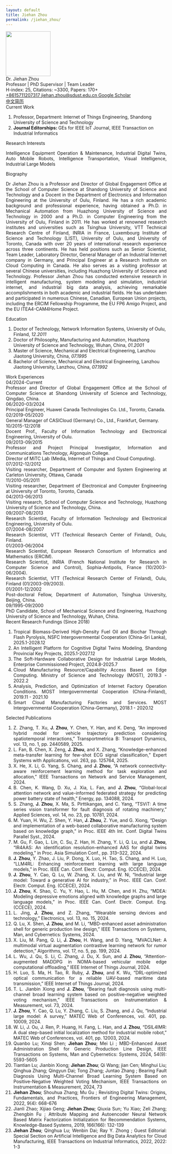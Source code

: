 ```yaml
---
layout: default
title: Jiehan Zhou
permalink: /jiehan_zhou/
---
```


<div class="text-center">
  <img
    class="rounded-circle border shadow"
    height="140px"
    width="140px"
    src="{{ '/assets/imgs/jiehan.jpg' | relative_url }}"
  />
  <div class="fs-4 fw-bold">Dr. Jiehan Zhou</div>
  <div class="fs-6 fw-semibold text-secondary">
    Professor | PhD Supervisor | Team Leader
  </div>
  <div class="fs-6 fw-light text-secondary">
    H-index: 25, Citations: ~3300, Papers: 170+
  </div>
  <div class="btn-group mt-2 gap-3">
    <a href="tel:+8615711207317" class="text-decoration-none">
      <i class="bi bi-telephone-fill"></i> +8615711207317
    </a>
    <a href="mailto:jiehan.zhou@sdust.edu.cn" class="text-decoration-none">
      <i class="bi bi-envelope-at-fill"></i> jiehan.zhou@sdust.edu.cn
    </a>
    <a
      href="https://scholar.google.com/citations?user=Elzkz90AAAAJ"
      class="text-decoration-none"
      target="blank"
    >
      <i class="bi bi-mortarboard-fill"></i> Google Scholar
    </a>
  </div>
</div>
<div class="text-center mt-2">
  <a
    href="http://cise.sdust.edu.cn/home/Page/teacher_detail/catId/30/id/2343.html"
    target="_blank"
    class="btn btn-sm btn-outline-primary"
  >
    中文简历
  </a>
</div>
<div class="fs-4 fw-semibold border-bottom mt-3">
  <i class="bi bi-building-check"></i>
  Current Work
</div>
<ol class="list-group-numbered mt-3">
  <li class="list-group-item mb-2">
    Professor, Department: Internet of Things Engineering, Shandong University
    of Science and Technology
  </li>
  <li class="list-group-item mb-2">
    <b class="fs-6 fw-semibold">Journal Editorships: </b> GEs for IEEE IoT
    Journal, IEEE Transaction on Industrial Informatics
  </li>
</ol>
<div class="fs-4 fw-semibold border-bottom">
  <i class="bi bi-lightbulb"></i>
  Research Interests
</div>
<p class="mt-3" style="text-align: justify">
  Intelligence Equipment Operation & Maintenance, Industrial Digital Twins, Auto
  Mobile Robots, Intelligence Transportation, Visual Intelligence, Industrial
  Large Models
</p>
<div class="fs-4 fw-semibold border-bottom">
  <i class="bi bi-info-circle"></i>
  Biography
</div>
<p class="mt-3" style="text-align: justify">
  Dr Jiehan Zhou is a Professor and Director of Global Engagement Office at the
  School of Computer Science at Shandong University of Science and Technology
  and a Docent in the Department of Electronics and Information Engineering at
  the University of Oulu, Finland. He has a rich academic background and
  professional experience, having obtained a Ph.D. in Mechanical Automation from
  Huazhong University of Science and Technology in 2000 and a Ph.D. in Computer
  Engineering from the University of Oulu, Finland in 2011. He has worked at
  renowned research institutes and universities such as Tsinghua University, VTT
  Technical Research Centre of Finland, INRIA in France, Luxembourg Institute of
  Science and Technology (LIST), University of Oulu, and University of Toronto,
  Canada with over 20 years of international research experience across three
  continents. He has held positions such as Senior Scientist, Team Leader,
  Laboratory Director, General Manager of an Industrial Internet company in
  Germany, and Principal Engineer at a Research Institute on Cloud Computing in
  Canada. He also serves as a visiting professor at several Chinese
  universities, including Huazhong University of Science and Technology.
  Professor Jiehan Zhou has conducted extensive research in intelligent
  manufacturing, system modeling and simulation, industrial internet, and
  industrial big data analysis, achieving remarkable accomplishments in both
  academic and industrial fields. He has undertaken and participated in numerous
  Chinese, Canadian, European Union projects, including the ERCIM Fellowship
  Programme, the EU FP6 Amigo Project, and the EU ITEA4-CAM4Home Project.
</p>
<div class="fs-4 fw-semibold border-bottom">
  <i class="bi bi-journal-plus"></i>
  Education
</div>
<ol class="list-group-numbered mt-3">
  <li class="list-group-item mb-1">
    Doctor of Technology, Network Information Systems, University of Oulu,
    Finland, <i>12.2011</i>
  </li>
  <li class="list-group-item mb-1">
    Doctor of Philosophy, Manufacturing and Automation, Huazhong University of
    Science and Technology, Wuhan, China,
    <i>01.2001</i>
  </li>
  <li class="list-group-item mb-1">
    Master of Science, Mechanical and Electrical Engineering, Lanzhou Jiaotong
    University, China, <i>07.1995</i>
  </li>
  <li class="list-group-item mb-1">
    Bachelor of Science, Mechanical and Electrical Engineering, Lanzhou Jiaotong
    University, Lanzhou, China,
    <i>07.1992</i>
  </li>
</ol>
<div class="fs-4 fw-semibold border-bottom">
  <i class="bi bi-briefcase"></i>
  Work Experiences
</div>
<div class="row mt-3" style="text-align: justify">
  <div class="col-2 mb-1">04/2024-Current</div>
  <div class="col-10 mb-1">
    Professor and Director of Global Engagement Office at the School of Computer
    Science at Shandong University of Science and Technology, Qingdao, China.
  </div>
  <div class="col-2 mb-1">06/2020-03/2024</div>
  <div class="col-10 mb-1">
    Principal Engineer, Huawei Canada Technologies Co. Ltd., Toronto, Canada.
  </div>
  <div class="col-2 mb-1">02/2019-05/2020</div>
  <div class="col-10 mb-1">
    General Manager of CASICloud (Germany) Co., Ltd., Frankfurt, Germany.
  </div>
  <div class="col-2 mb-1">10/2015-12/2018</div>
  <div class="col-10 mb-1">
    Docent Prof., Faculty of Information Technology and Electronical
    Engineering, University of Oulu.
  </div>
  <div class="col-2 mb-1">09/2013-09/2015</div>
  <div class="col-10 mb-1">
    Professor and Project Principal Investigator, Information and Communications
    Technology, Algonquin College.
    <br />
    Director of MiTC Lab (Media, Internet of Things and Cloud Computing).
  </div>
  <div class="col-2 mb-1">07/2012-12/2012</div>
  <div class="col-10 mb-1">
    Visiting researcher, Department of Computer and System Engineering at
    Carleton University, Ottawa, Canada
  </div>
  <div class="col-2 mb-1">11/2010-05/2011</div>
  <div class="col-10 mb-1">
    Visiting researcher, Department of Electronical and Computer Engineering at
    University of Toronto, Toronto, Canada.
  </div>
  <div class="col-2 mb-1">04/2013-06/2013</div>
  <div class="col-10 mb-1">
    Visiting research, School of Computer Science and Technology, Huazhong
    University of Science and Technology, China.
  </div>
  <div class="col-2 mb-1">09/2007-08/2013</div>
  <div class="col-10 mb-1">
    Research Scientist, Faculty of Information Technology and Electronical
    Engineering, University of Oulu.
  </div>
  <div class="col-2 mb-1">07/2004-08/2007</div>
  <div class="col-10 mb-1">
    Research Scientist, VTT (Technical Research Center of Finland), Oulu,
    Finland.
  </div>
  <div class="col-2 mb-1">01/2003-06/2004</div>
  <div class="col-10 mb-1">
    Research Scientist, European Research Consortium of Informatics and
    Mathematics (ERCIM).
    <br />
    Research Scientist, INRIA (French National Institute for Research in
    Computer Science and Control), Sophia-Antipolis, France (10/2003-06/2004).
    <br />
    Research Scientist, VTT (Technical Research Center of Finland), Oulu,
    Finland (01/2003-09/2003).
  </div>
  <div class="col-2 mb-1">01/2001-12/2002</div>
  <div class="col-10 mb-1">
    Post-doctoral Fellow, Department of Automation, Tsinghua University,
    Beijing, China.
  </div>
  <div class="col-2 mb-1">09/1995-09/2000</div>
  <div class="col-10 mb-1">
    PhD Candidate, School of Mechanical Science and Engineering, Huazhong
    University of Science and Technology, Wuhan, China.
  </div>
</div>
<div class="fs-4 fw-semibold border-bottom">
  <i class="bi bi-easel"></i>
  Recent Research Fundings (Since 2018)
</div>
<div class="mt-3" style="text-align: justify">
  <ol class="list-group-numbered">
    <li class="list-group-item mb-1">
      Tropical Biomass-Derived High-Density Fuel Oil and Biochar Through Flash
      Pyrolysis, NSFC Intergovernmental Cooperation (China-Sri Lanka),
      2025.1-2028.12
    </li>
    <li class="list-group-item mb-1">
      An Intelligent Platform for Cognitive Digital Twins Modeling, Shandong
      Provincial Key Projects, 2025.1-2027.12
    </li>
    <li class="list-group-item mb-1">
      The Soft-Hardware Collaborative Design for Industrial Large Models,
      Enterprise Commissioned Project, 2024.8-2025.7
    </li>
    <li class="list-group-item mb-1">
      Cloud Manufacturing Resource/Capability Access Based on Edge Computing.
      Ministry of Science and Technology (MOST), 2019.3 - 2022.2
    </li>
    <li class="list-group-item mb-1">
      Analysis, Prediction, and Optimization of Internet Factory Operation
      Conditions. MOST Intergovernmental Cooperation (China-Finland), 2019.11 -
      2021.10
    </li>
    <li class="list-group-item mb-1">
      Smart Cloud Manufacturing Factories and Services. MOST Intergovernmental
      Cooperation (China-Germany), 2018.1 - 2020.12
    </li>
  </ol>
</div>
<div class="fs-4 fw-semibold border-bottom">
  <i class="bi bi-book"></i>
  Selected Publications
</div>
<div class="mt-3" style="text-align: justify">
  <ol class="list-group-numbered">
    <li class="list-group-item mb-1">
      Z. Zhang, T. Xu, <b>J. Zhou</b>, Y. Chen, Y. Han, and K. Deng, “An
      improved hybrid model for vehicle trajectory prediction considering
      spatiotemporal interactions,” Transportmetrica B: Transport Dynamics, vol.
      13, no. 1, pp. 2440589, 2025.
    </li>
    <li class="list-group-item mb-1">
      L. Fan, B. Chen, X. Zeng, <b>J. Zhou</b>, and X. Zhang,
      “Knowledge-enhanced meta-transfer learning for few-shot ECG signal
      classification,” Expert Systems with Applications, vol. 263, pp. 125764,
      2025.
    </li>
    <li class="list-group-item mb-1">
      X. He, X. Li, G. Yang, S. Chang, and <b>J. Zhou</b>, “A network
      connectivity-aware reinforcement learning method for task exploration and
      allocation,” IEEE Transactions on Network and Service Management, 2024.
    </li>
    <li class="list-group-item mb-1">
      B. Chen, K. Wang, D. Xu, J. Xia, L. Fan, and <b>J. Zhou</b>, “Global-local
      attention network and value-informed federated strategy for predicting
      power battery state of health,” Energy, pp. 134088, 2024.
    </li>
    <li class="list-group-item mb-1">
      S. Zhang, <b>J. Zhou</b>, X. Ma, S. Pirttikangas, and C. Yang, “TSViT: A
      time series vision transformer for fault diagnosis of rotating machinery,”
      Applied Sciences, vol. 14, no. 23, pp. 10781, 2024.
    </li>
    <li class="list-group-item mb-1">
      M. Yuan, H. Wu, Z. Shen, Y. Han, <b>J. Zhou</b>, Z. Yue, and G. Xiong,
      “Design and implementation of a web-based collaborative manufacturing
      system based on knowledge graph,” in Proc. IEEE 4th Int. Conf. Digital
      Twins Parallel Syst., 2024.
    </li>
    <li class="list-group-item mb-1">
      M. Gu, F. Gao, L. Lin, C. Su, Z. Han, H. Zhang, Y. Li, Q. Lu, and
      <b>J. Zhou</b>, “IR4AAS: An identification resolution-enhanced AAS for
      digital twins modeling,” in Proc. Asia Simulation Conf., pp. 313–322,
      2024.
    </li>
    <li class="list-group-item mb-1">
      <b>J. Zhou</b>, Y. Zhao, J. Liu, P. Dong, X. Luo, H. Tao, S. Chang, and H.
      Luo, “LLM4RL: Enhancing reinforcement learning with large language
      models,” in Proc. IEEE Can. Conf. Electr. Comput. Eng. (CCECE), 2024.
    </li>
    <li class="list-group-item mb-1">
      <b>J. Zhou</b>, Y. Cao, Q. Lu, W. Zhang, X. Liu, and W. Ni, “Industrial
      large model: Toward a generative AI for industry,” in Proc. IEEE Can.
      Conf. Electr. Comput. Eng. (CCECE), 2024.
    </li>
    <li class="list-group-item mb-1">
      <b>J. Zhou</b>, K. Shao, C. Yu, Y. Hao, L. Hu, M. Chen, and H. Zhu, “MDEA:
      Modeling depressive emotions aligned with knowledge graphs and large
      language models,” in Proc. IEEE Can. Conf. Electr. Comput. Eng. (CCECE),
      2024.
    </li>
    <li class="list-group-item mb-1">
      L. Jing, <b>J. Zhou</b>, and Z. Zhang, “Wearable sensing devices and
      technology,” Electronics, vol. 13, no. 15, 2024.
    </li>
    <li class="list-group-item mb-1">
      Q. Lu, X. Shen, <b>J. Zhou</b>, and M. Li, “MBD-enhanced asset
      administration shell for generic production line design,” IEEE
      Transactions on Systems, Man, and Cybernetics: Systems, 2024.
    </li>
    <li class="list-group-item mb-1">
      X. Liu, M. Pang, Q. Li, <b>J. Zhou</b>, H. Wang, and D. Yang, “MVACLNet: A
      multimodal virtual augmentation contrastive learning network for rumor
      detection,” Algorithms, vol. 17, no. 5, pp. 199, 2024.
    </li>
    <li class="list-group-item mb-1">
      L. Wu, J. Qu, S. Li, C. Zhang, J. Du, X. Sun, and <b>J. Zhou</b>,
      “Attention-augmented MADDPG in NOMA-based vehicular mobile edge
      computational offloading,” IEEE Internet of Things Journal, 2024.
    </li>
    <li class="list-group-item mb-1">
      H. Luo, S. Ma, H. Tao, R. Ruby, <b>J. Zhou</b>, and K. Wu, “DRL-optimized
      optical communication for a reliable UAV-based maritime data
      transmission,” IEEE Internet of Things Journal, 2024.
    </li>
    <li class="list-group-item mb-1">
      T. L. Jianbin Xiong and <b>J. Zhou</b>, “Bearing fault diagnosis using
      multi-channel broad learning system based on positive-negative weighted
      voting mechanism,” IEEE Transactions on Instrumentation & Measurement,
      vol. 73, 2024.
    </li>
    <li class="list-group-item mb-1">
      <b>J. Zhou</b>, Y. Cao, Q. Lu, Y. Zhang, C. Liu, S. Zhang, and J. Qu,
      “Industrial large model: A survey,” MATEC Web of Conferences, vol. 401,
      pp. 10009, 2024.
    </li>
    <li class="list-group-item mb-1">
      W. Li, J. Ou, J. Ren, P. Huang, H. Fang, L. Han, and <b>J. Zhou</b>,
      “DSIL4IMR: A dual step-based initial localization method for industrial
      mobile robot,” MATEC Web of Conferences, vol. 401, pp. 12003, 2024.
    </li>
    <li class="list-group-item mb-1">
      Quanbo Lu; Xinqi Shen; <b>Jiehan Zhou</b>; Mei Li ; MBD-Enhanced Asset
      Administration Shell for Generic Production Line Design, IEEE Transactions
      on Systems, Man and Cybernetics: Systems, 2024, 54(9): 5593-5605
    </li>
    <li class="list-group-item mb-1">
      Tiantian Lu; Jianbin Xiong; <b>Jiehan Zhou</b>; Qi Wang; jian Cen; Minghui
      Liu; Qinghua Zhang; Qingyun Dai; Tong Zhang; Juntao Zhang ; Bearing Fault
      Diagnosis Using Multi-Channel Broad Learning System Based on
      Positive-Negative Weighted Voting Mechanism, IEEE Transactions on
      Instrumentation & Measurement, 2024, 73
    </li>
    <li class="list-group-item mb-1">
      <b>Jiehan Zhou</b>; Shouhua Zhang; Mu Gu ; Revisiting Digital Twins:
      Origins, Fundamentals, and Practices, Frontiers of Engineering Management,
      2022, 9(4): 668-676
    </li>
    <li class="list-group-item mb-1">
      Jianli Zhao; Xijiao Geng; <b>Jiehan Zhou</b>; Qiuxia Sun; Yu Xiao; Zeli
      Zhang; Zhengbin Fu ; Attribute Mapping and Autoencoder Neural Network
      Based Matrix Factorization Initialization for Recommendation Systems,
      Knowledge-Based Systems, 2019, 166(166): 132-139
    </li>
    <li class="list-group-item mb-1">
      <b>Jiehan Zhou</b>; Qinghua Lu; Wenbin Dai; Ray Y. Zhong ; Guest
      Editorial: Special Section on Artificial Intelligence and Big Data
      Analytics for Cloud Manufacturing, IEEE Transactions on Industrial
      Informatics, 2022, 2022: 1-3
    </li>
  </ol>
</div>
